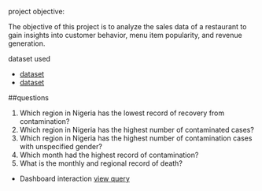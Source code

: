 project objective:
 
 The objective of this project is to analyze the sales data of a restaurant to gain insights into customer behavior, menu item popularity, and revenue generation.
 
 dataset used

 - <a href='https://github.com/Mojisolabalogun/SQL-Restaurant-Orders/blob/main/menu_items.csv'>dataset</a>
 - <a href='https://github.com/Mojisolabalogun/SQL-Restaurant-Orders/blob/main/order_details.csv'>dataset</a>


 ##questions
 1.  Which region in Nigeria has the lowest record of recovery from contamination?
 2.  Which region in Nigeria has the highest number of contaminated cases?
 3.  Which region in Nigeria has the highest number of contamination cases with unspecified gender?
 4.  Which month had the highest record of  contamination?
 5.  What is the monthly and regional record of death? 
  
  - Dashboard interaction <a href=''>view query</a>
  
 
